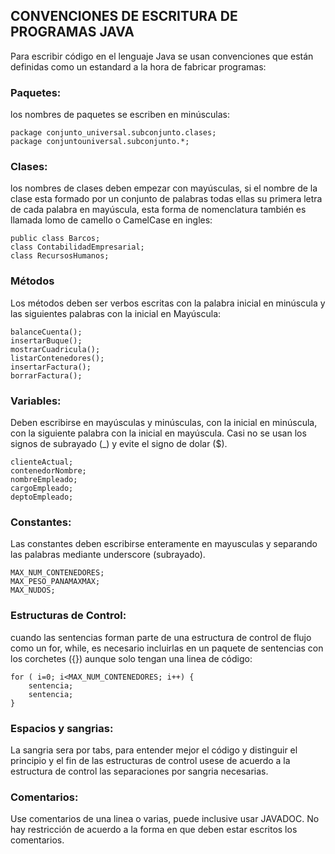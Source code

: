 ## CONVENCIONES DE ESCRITURA DE PROGRAMAS JAVA

Para escribir código en el lenguaje Java se usan convenciones que están definidas como un estandard a la hora de fabricar programas:


### Paquetes:
los nombres de paquetes se escriben en minúsculas:

	package conjunto_universal.subconjunto.clases;
	package conjuntouniversal.subconjunto.*;

### Clases:

los nombres de clases deben empezar con mayúsculas,  si el nombre de la clase esta formado por un conjunto de palabras todas ellas su primera letra de cada palabra en mayúscula, esta forma de nomenclatura también es llamada lomo de camello o CamelCase en ingles:

	public class Barcos;
	class ContabilidadEmpresarial;
	class RecursosHumanos;

### Métodos
Los métodos deben ser verbos escritas con la palabra inicial en minúscula y las siguientes palabras con la inicial en Mayúscula:

	balanceCuenta();
	insertarBuque();
	mostrarCuadricula();
	listarContenedores();
	insertarFactura();
	borrarFactura();

### Variables:

Deben escribirse en mayúsculas y minúsculas, con la inicial en minúscula, con la siguiente palabra con la inicial en mayúscula. Casi no se usan los signos de subrayado (_) y evite el signo de dolar ($).

	clienteActual;
	contenedorNombre;
	nombreEmpleado;
	cargoEmpleado;
	deptoEmpleado;

### Constantes:

Las constantes deben escribirse enteramente en mayusculas y separando las palabras mediante underscore (subrayado).

	MAX_NUM_CONTENEDORES;
	MAX_PESO_PANAMAXMAX;
	MAX_NUDOS;

### Estructuras de Control:

cuando las sentencias forman parte de una estructura de control de flujo  como un for, while, es necesario incluirlas en un paquete de sentencias con los corchetes ({}) aunque solo tengan una linea de código:

	for ( i=0; i<MAX_NUM_CONTENEDORES; i++) {
		sentencia;
		sentencia;
	}

### Espacios y sangrias:

La sangria sera por tabs, para entender mejor el código y distinguir el principio y el fin de las estructuras de control usese de acuerdo a la estructura de control las separaciones por sangria necesarias.



### Comentarios:

Use comentarios de una linea o varias, puede inclusive usar JAVADOC. No hay restricción de acuerdo a la forma en que deben estar escritos los comentarios.